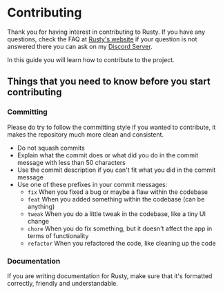 # Contributing

Thank you for having interest in contributing to Rusty. If you have any questions, 
check the FAQ at [Rusty's website](rusty.theclashfruit.me/faq) if your question is 
not answered there you can ask on my [Discord Server](https://discord.gg/CWEApqJ6rc).

In this guide you will learn how to contribute to the project.

## Things that you need to know before you start contributing

### Committing

Please do try to follow the committing style if you wanted to contribute, it makes the repository much more clean and consistent.
- Do not squash commits
- Explain what the commit does or what did you do in the commit message with less than 50 characters
- Use the commit description if you can't fit what you did in the commit message
- Use one of these prefixes in your commit messages:
    - `fix` When you fixed a bug or maybe a flaw within the codebase
    - `feat` When you added something within the codebase (can be anything)
    - `tweak` When you do a little tweak in the codebase, like a tiny UI change
    - `chore` When you do fix something, but it doesn't affect the app in terms of functionality
    - `refactor` When you refactored the code, like cleaning up the code

### Documentation

If you are writing documentation for Rusty, make sure that it's formatted correctly, friendly and understandable.